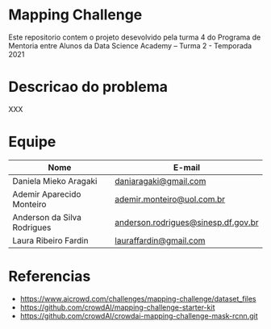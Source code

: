 # Mapping Challenge
Este repositorio contem o projeto desevolvido pela turma 4 do Programa de Mentoria entre Alunos da Data Science Academy – Turma 2 - Temporada 2021

# Descricao do problema
XXX

# Equipe

| Nome                        | E-mail                              | 
|-----------------------------|-------------------------------------|
| Daniela Mieko Aragaki       | daniaragaki@gmail.com               |
| Ademir Aparecido Monteiro   | ademir.monteiro@uol.com.br          |
| Anderson da Silva Rodrigues | anderson.rodrigues@sinesp.df.gov.br |
| Laura Ribeiro Fardin        | lauraffardin@gmail.com              |

# Referencias
- https://www.aicrowd.com/challenges/mapping-challenge/dataset_files
- https://github.com/crowdAI/mapping-challenge-starter-kit
- https://github.com/crowdAI/crowdai-mapping-challenge-mask-rcnn.git
